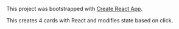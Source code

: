 This project was bootstrapped with [Create React App](https://github.com/facebook/create-react-app).

This creates 4 cards with React and modifies state based on click.
